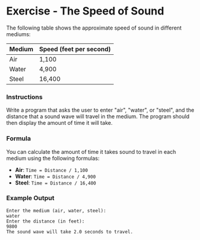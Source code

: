 # Exercise - The Speed of Sound

The following table shows the approximate speed of sound in different mediums:

| Medium | Speed (feet per second) |
|--------|--------------------------|
| Air    | 1,100                   |
| Water  | 4,900                   |
| Steel  | 16,400                  |

### Instructions
Write a program that asks the user to enter "air", "water", or "steel", and the distance that a sound wave will travel in the medium. The program should then display the amount of time it will take.

### Formula
You can calculate the amount of time it takes sound to travel in each medium using the following formulas:

- **Air**: `Time = Distance / 1,100`
- **Water**: `Time = Distance / 4,900`
- **Steel**: `Time = Distance / 16,400`

### Example Output

```
Enter the medium (air, water, steel):
water
Enter the distance (in feet):
9800
The sound wave will take 2.0 seconds to travel.
```